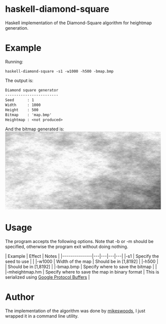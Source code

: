 haskell-diamond-square
======================

Haskell implementation of the Diamond-Square algorithm for heightmap generation.

Example
=======
Running:
```
haskell-diamond-square -s1 -w1000 -h500 -bmap.bmp
```

The output is:
```
Diamond square generator
------------------------
Seed      : 1
Width     : 1000
Height    : 500
Bitmap    : 'map.bmp'
Heightmap : <not produced>
```

And the bitmap generated is:
![](https://raw.githubusercontent.com/ftomassetti/haskell-diamond-square/master/examples/map.bmp)

Usage
=====

The program accepts the following options. Note that -b or -m should be specified, otherwise the program exit without doing nothing.

| Example       | Effect |  Notes |
|---------------|---|---|---|---|
|-s1            | Specify the seed to use  |   |
|-w1000         | Width of the map |  Should be in [1,8192] |
|-h500          |   | Should be in [1,8192]  |
|-bmap.bmp      | Specify where to save the bitmap | |
|-mheightmap.hm | Specify where to save the map in binary format  | This is serialized using [Google Protocol Buffers](https://developers.google.com/protocol-buffers/) |

Author
======
The implementation of the algorithm was done by [mikeswoods](https://github.com/mikeswoods/haskell-diamond-square), I just wrapped it in a command line utility.
